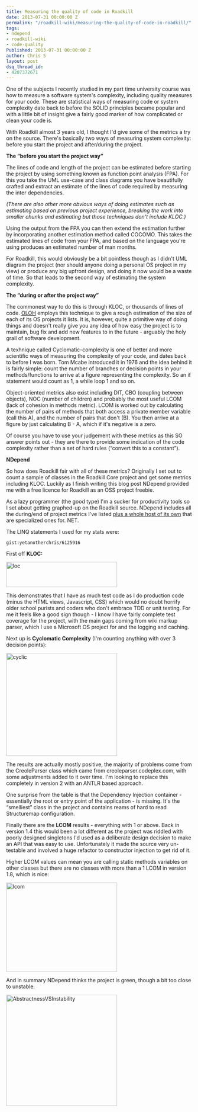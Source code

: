 ```yaml
---
title: Measuring the quality of code in Roadkill
date: 2013-07-31 00:00:00 Z
permalink: "/roadkill-wiki/measuring-the-quality-of-code-in-roadkill/"
tags:
- ndepend
- roadkill-wiki
- code-quality
Published: 2013-07-31 00:00:00 Z
author: Chris S
layout: post
dsq_thread_id:
- 4207372671
---
```


One of the subjects I recently studied in my part time university course was how to measure a software system's complexity, including quality measures for your code. These are statistical ways of measuring code or system complexity date back to before the SOLID principles became popular and with a little bit of insight give a fairly good marker of how complicated or clean your code is.

With Roadkill almost 3 years old, I thought I'd give some of the metrics a try on the source. There's basically two ways of measuring system complexity: before you start the project and after/during the project.

<!--more-->

**The &#8220;before you start the project way&#8221;**

The lines of code and length of the project can be estimated before starting the project by using something known as function point analysis (FPA). For this you take the UML use-case and class diagrams you have beautifully crafted and extract an estimate of the lines of code required by measuring the inter dependencies.

*(There are also other more obvious ways of doing estimates such as estimating based on previous project experience, breaking the work into smaller chunks and estimating but those techniques don't include KLOC.)*

Using the output from the FPA you can then extend the estimation further by incorporating another estimation method called COCOMO. This takes the estimated lines of code from your FPA, and based on the language you're using produces an estimated number of man months.

For Roadkill, this would obviously be a bit pointless though as I didn't UML diagram the project (nor should anyone doing a personal OS project in my view) or produce any big upfront design, and doing it now would be a waste of time. So that leads to the second way of estimating the system complexity.

**The &#8220;during or after the project way&#8221;**

The commonest way to do this is through KLOC, or thousands of lines of code. [OLOH][1] employs this technique to give a rough estimation of the size of each of its OS projects it lists. It is, however, quite a primitive way of doing things and doesn't really give you any idea of how easy the project is to maintain, bug fix and add new features to in the future - arguably the holy grail of software development.

A texhnique called Cyclomatic-complexity is one of better and more scientific ways of measuring the complexity of your code, and dates back to before I was born. Tom Mcabe introduced it in 1976 and the idea behind it is fairly simple: count the number of branches or decision points in your methods/functions to arrive at a figure representing the complexity. So an if statement would count as 1, a while loop 1 and so on.

Object-oriented metrics also exist including DIT, CBO (coupling between objects), NOC (number of children) and probably the most useful LCOM (lack of cohesion in methods metric). LCOM is worked out by calculating the number of pairs of methods that both access a private member variable (call this A), and the number of pairs that don't (B). You then arrive at a figure by just calculating B - A, which if it's negative is a zero.

Of course you have to use your judgement with these metrics as this SO answer points out - they are there to provide some indication of the code complexity rather than a set of hard rules (&#8220;convert this to a constant&#8221;).

**NDepend**

So how does Roadkill fair with all of these metrics? Originally I set out to count a sample of classes in the Roadkill.Core project and get some metrics including KLOC. Luckily as I finish writing this blog post NDepend provided me with a free licence for Roadkill as an OSS project freebie.

As a lazy programmer (the good type) I'm a sucker for productivity tools so I set about getting graphed-up on the Roadkill source. NDepend includes all the during/end of project metrics I've listed [plus a whole host of its own][2] that are specialized ones for. NET.

The LINQ statements I used for my stats were:

`gist:yetanotherchris/6125916`

First off **KLOC:**

[<img class="alignnone size-medium wp-image-1152" alt="loc" src="/assets/2013/07/loc-300x68.png" width="300" height="68" />][3]

This demonstrates that I have as much test code as I do production code (minus the HTML views, Javascript, CSS) which would no doubt horrify older school purists and coders who don't embrace TDD or unit testing. For me it feels like a good sign though - I know I have fairly complete test coverage for the project, with the main gaps coming from wiki markup parser, which I use a Microsoft OS project for and the logging and caching.

Next up is **Cyclomatic Complexity** (I'm counting anything with over 3 decision points):

[<img class="alignnone size-medium wp-image-1150" alt="cyclic" src="/assets/2013/07/cyclic-300x278.png" width="300" height="278" />][4]

The results are actually mostly positive, the majority of problems come from the CreoleParser class which came from creoleparser.codeplex.com, with some adjustments added to it over time. I'm looking to replace this completely in version 2 with an ANTLR based approach.

One surprise from the table is that the Dependency Injection container - essentially the root or entry point of the application - is missing. It's the &#8220;smelliest&#8221; class in the project and contains reams of hard to read Structuremap configuration.

Finally there are the **LCOM** results - everything with 1 or above. Back in version 1.4 this would been a lot different as the project was riddled with poorly designed singletons I'd used as a deliberate design decision to make an API that was easy to use. Unfortunately it made the source very un-testable and involved a huge refactor to constructor injection to get rid of it.

Higher LCOM values can mean you are calling static methods variables on other classes but there are no classes with more than a 1 LCOM in version 1.8, which is nice:

[<img class="alignnone size-medium wp-image-1151" alt="lcom" src="/assets/2013/07/lcom-300x241.png" width="300" height="241" />][5]

And in summary NDepend thinks the project is green, though a bit too close to unstable:

[<img class="alignnone size-medium wp-image-1149" alt="AbstractnessVSInstability" src="/assets/2013/07/AbstractnessVSInstability-300x300.png" width="300" height="300" />][6]

&nbsp;

 [1]: http://www.ohloh.net/p/roadkillwiki
 [2]: http://www.ndepend.com/Metrics.aspx
 [3]: /assets/2013/07/loc.png
 [4]: /assets/2013/07/cyclic.png
 [5]: /assets/2013/07/lcom.png
 [6]: /assets/2013/07/AbstractnessVSInstability.png